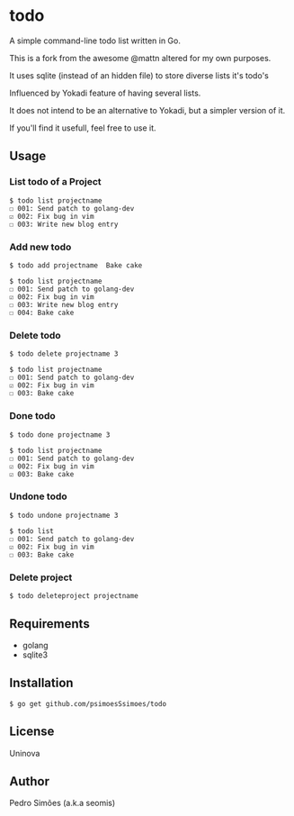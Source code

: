 # todo

A simple command-line todo list written in Go.

This is a fork from the awesome @mattn altered for my own purposes.

It uses sqlite (instead of an hidden file) to store diverse lists it's todo's

Influenced by Yokadi feature of having several lists.

It does not intend to be an alternative to Yokadi, but a simpler version of it.

If you'll find it usefull, feel free to use it.

## Usage

### List todo of a Project
```
$ todo list projectname
☐ 001: Send patch to golang-dev
☑ 002: Fix bug in vim
☐ 003: Write new blog entry
```

### Add new todo
```
$ todo add projectname  Bake cake

$ todo list projectname
☐ 001: Send patch to golang-dev
☑ 002: Fix bug in vim
☐ 003: Write new blog entry
☐ 004: Bake cake
```

### Delete todo
```
$ todo delete projectname 3

$ todo list projectname
☐ 001: Send patch to golang-dev
☑ 002: Fix bug in vim
☐ 003: Bake cake
```

### Done todo
```
$ todo done projectname 3

$ todo list projectname
☐ 001: Send patch to golang-dev
☑ 002: Fix bug in vim
☑ 003: Bake cake
```

### Undone todo
```
$ todo undone projectname 3

$ todo list
☐ 001: Send patch to golang-dev
☑ 002: Fix bug in vim
☐ 003: Bake cake
```
### Delete project
```
$ todo deleteproject projectname
```

## Requirements

* golang
* sqlite3

## Installation

```
$ go get github.com/psimoesSsimoes/todo
```

## License

Uninova

## Author

Pedro Simões (a.k.a seomis)

